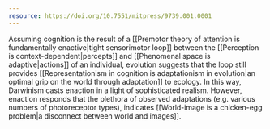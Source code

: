 ```yaml
---
resource: https://doi.org/10.7551/mitpress/9739.001.0001
---
```


Assuming cognition is the result of a [[Premotor theory of attention is fundamentally enactive|tight sensorimotor loop]] between the [[Perception is context-dependent|percepts]] and [[Phenomenal space is adaptive|actions]] of an individual, evolution suggests that the loop still provides [[Representationism in cognition is adaptationism in evolution|an optimal grip on the world through adaptation]] to ecology. In this way, Darwinism casts enaction in a light of sophisticated realism. However, enaction responds that the plethora of observed adaptations (e.g. various numbers of photoreceptor types), indicates [[World-image is a chicken-egg problem|a disconnect between world and images]]. 
